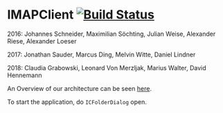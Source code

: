  # IMAPClient [![Build Status](https://travis-ci.org/hpi-swa-teaching/IMAPClient.svg?branch=develop)](https://travis-ci.org/hpi-swa-teaching/IMAPClient)

2016: Johannes Schneider, Maximilian Söchting, Julian Weise, Alexander Riese, Alexander Loeser

2017: Jonathan Sauder, Marcus Ding, Melvin Witte, Daniel Lindner

2018: Claudia Grabowski, Leonard Von Merzljak, Marius Walter, David Hennemann

An Overview of our architecture can be seen [here](https://drive.google.com/file/d/0B7DmQDOI4mJbdm0tTF9hMnVHV0U/view?usp=sharing). 

To start the application, do `ICFolderDialog` open. 

